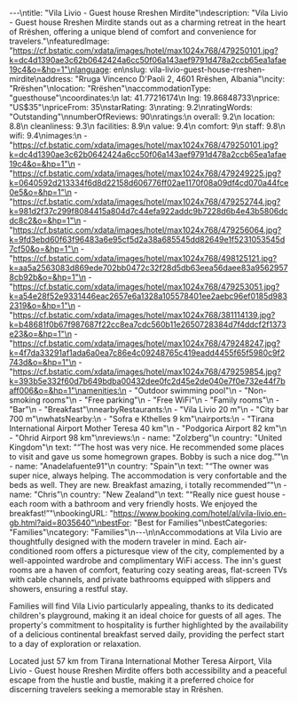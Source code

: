 ---\ntitle: "Vila Livio - Guest house Rreshen Mirdite"\ndescription: "Vila Livio - Guest house Rreshen Mirdite stands out as a charming retreat in the heart of Rrëshen, offering a unique blend of comfort and convenience for travelers."\nfeaturedImage: "https://cf.bstatic.com/xdata/images/hotel/max1024x768/479250101.jpg?k=dc4d1390ae3c62b0642424a6cc50f06a143aef9791d478a2ccb65ea1afae19c4&o=&hp=1"\nlanguage: en\nslug: vila-livio-guest-house-rreshen-mirdite\naddress: "Rruga Vincenco D'Paoli 2, 4601 Rrëshen, Albania"\ncity: "Rrëshen"\nlocation: "Rrëshen"\naccommodationType: "guesthouse"\ncoordinates:\n  lat: 41.77216174\n  lng: 19.86848733\nprice: "US$35"\npriceFrom: 35\nstarRating: 3\nrating: 9.2\nratingWords: "Outstanding"\nnumberOfReviews: 90\nratings:\n  overall: 9.2\n  location: 8.8\n  cleanliness: 9.3\n  facilities: 8.9\n  value: 9.4\n  comfort: 9\n  staff: 9.8\n  wifi: 9.4\nimages:\n  - "https://cf.bstatic.com/xdata/images/hotel/max1024x768/479250101.jpg?k=dc4d1390ae3c62b0642424a6cc50f06a143aef9791d478a2ccb65ea1afae19c4&o=&hp=1"\n  - "https://cf.bstatic.com/xdata/images/hotel/max1024x768/479249225.jpg?k=0640592d213334f6d8d22158d606776ff02ae1170f08a09df4cd070a44fce0e5&o=&hp=1"\n  - "https://cf.bstatic.com/xdata/images/hotel/max1024x768/479252744.jpg?k=981d2f37c299f8084415a804d7c44efa922addc9b7228d6b4e43b5806dcdc8c2&o=&hp=1"\n  - "https://cf.bstatic.com/xdata/images/hotel/max1024x768/479256064.jpg?k=9fd3ebd60f63f96483a6e95cf5d2a38a685545dd82649e1f5231053545d7cf50&o=&hp=1"\n  - "https://cf.bstatic.com/xdata/images/hotel/max1024x768/498125121.jpg?k=aa5a2563083d869ede702bb0472c32f28d5db63eea56daee83a95629578cb92b&o=&hp=1"\n  - "https://cf.bstatic.com/xdata/images/hotel/max1024x768/479253051.jpg?k=a54e28f52e9331446eac2657e6a1328a105578401ee2aebc96ef0185d9832319&o=&hp=1"\n  - "https://cf.bstatic.com/xdata/images/hotel/max1024x768/381114139.jpg?k=b48681f0b67f987687f22cc8ea7cdc560b11e2650728384d7f4ddcf2f1373e23&o=&hp=1"\n  - "https://cf.bstatic.com/xdata/images/hotel/max1024x768/479248247.jpg?k=4f7da33291af1ada6a0ea7c86e4c09248765c419eadd4455f65f5980c9f2743d&o=&hp=1"\n  - "https://cf.bstatic.com/xdata/images/hotel/max1024x768/479259854.jpg?k=393b5e332f60d7b649bdba00432dee0fc2d45e2de040e7f0e732e44f7baff006&o=&hp=1"\namenities:\n  - "Outdoor swimming pool"\n  - "Non-smoking rooms"\n  - "Free parking"\n  - "Free WiFi"\n  - "Family rooms"\n  - "Bar"\n  - "Breakfast"\nnearbyRestaurants:\n  - "Vila Livio 20 m"\n  - "City bar 700 m"\nwhatsNearby:\n  - "Sofra e Kthelles 9 km"\nairports:\n  - "Tirana International Airport Mother Teresa 40 km"\n  - "Podgorica Airport 82 km"\n  - "Ohrid Airport 98 km"\nreviews:\n  - name: "Zolzberg"\n    country: "United Kingdom"\n    text: "“The host was very nice. He recommended some places to visit and gave us some homegrown grapes. Bobby is such a nice dog.”"\n  - name: "Anadelafuente91"\n    country: "Spain"\n    text: "“The owner was super nice, always helping. The accommodation is very confortable and the beds as well. They are new. Breakfast amazing, i totally recommended”"\n  - name: "Chris"\n    country: "New Zealand"\n    text: "“Really nice guest house - each room with a bathroom and very friendly hosts. We enjoyed the breakfast!”"\nbookingURL: "https://www.booking.com/hotel/al/vila-livio.en-gb.html?aid=8035640"\nbestFor: "Best for Families"\nbestCategories: "Families"\ncategory: "Families"\n---\n\nAccommodations at Vila Livio are thoughtfully designed with the modern traveler in mind. Each air-conditioned room offers a picturesque view of the city, complemented by a well-appointed wardrobe and complimentary WiFi access. The inn's guest rooms are a haven of comfort, featuring cozy seating areas, flat-screen TVs with cable channels, and private bathrooms equipped with slippers and showers, ensuring a restful stay.

Families will find Vila Livio particularly appealing, thanks to its dedicated children's playground, making it an ideal choice for guests of all ages. The property's commitment to hospitality is further highlighted by the availability of a delicious continental breakfast served daily, providing the perfect start to a day of exploration or relaxation.

Located just 57 km from Tirana International Mother Teresa Airport, Vila Livio - Guest house Rreshen Mirdite offers both accessibility and a peaceful escape from the hustle and bustle, making it a preferred choice for discerning travelers seeking a memorable stay in Rrëshen.
